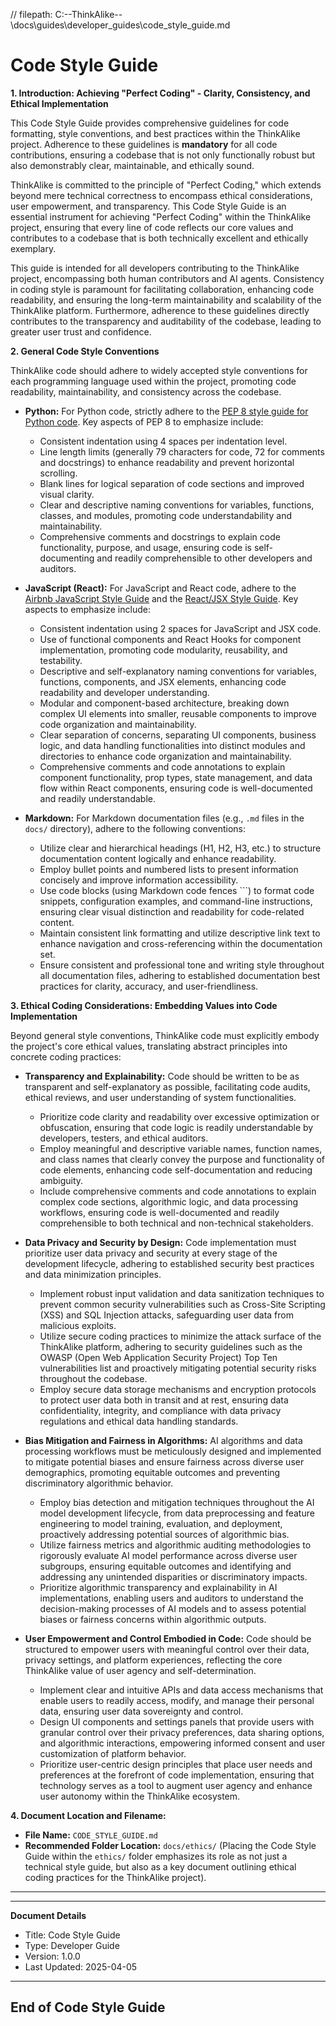 // filepath: C:\--ThinkAlike--\docs\guides\developer_guides\code_style_guide.md
# Code Style Guide

**1. Introduction: Achieving "Perfect Coding" - Clarity, Consistency, and Ethical Implementation**

This Code Style Guide provides comprehensive guidelines for code formatting, style conventions, and best practices within the ThinkAlike project. Adherence to these guidelines is **mandatory** for all code contributions, ensuring a codebase that is not only functionally robust but also demonstrably clear, maintainable, and ethically sound.

ThinkAlike is committed to the principle of "Perfect Coding," which extends beyond mere technical correctness to encompass ethical considerations, user empowerment, and transparency.  This Code Style Guide is an essential instrument for achieving "Perfect Coding" within the ThinkAlike project, ensuring that every line of code reflects our core values and contributes to a codebase that is both technically excellent and ethically exemplary.

This guide is intended for all developers contributing to the ThinkAlike project, encompassing both human contributors and AI agents.  Consistency in coding style is paramount for facilitating collaboration, enhancing code readability, and ensuring the long-term maintainability and scalability of the ThinkAlike platform.  Furthermore, adherence to these guidelines directly contributes to the transparency and auditability of the codebase, leading to greater user trust and confidence.

**2. General Code Style Conventions**

ThinkAlike code should adhere to widely accepted style conventions for each programming language used within the project, promoting code readability, maintainability, and consistency across the codebase.

* **Python:**  For Python code, strictly adhere to the [PEP 8 style guide for Python code](https://peps.python.org/pep-0008/).  Key aspects of PEP 8 to emphasize include:
  * Consistent indentation using 4 spaces per indentation level.
  * Line length limits (generally 79 characters for code, 72 for comments and docstrings) to enhance readability and prevent horizontal scrolling.
  * Blank lines for logical separation of code sections and improved visual clarity.
  * Clear and descriptive naming conventions for variables, functions, classes, and modules, promoting code understandability and maintainability.
  * Comprehensive comments and docstrings to explain code functionality, purpose, and usage, ensuring code is self-documenting and readily comprehensible to other developers and auditors.

* **JavaScript (React):** For JavaScript and React code, adhere to the [Airbnb JavaScript Style Guide](https://github.com/airbnb/javascript) and the [React/JSX Style Guide](https://github.com/airbnb/javascript/tree/master/react). Key aspects to emphasize include:
  * Consistent indentation using 2 spaces for JavaScript and JSX code.
  * Use of functional components and React Hooks for component implementation, promoting code modularity, reusability, and testability.
  * Descriptive and self-explanatory naming conventions for variables, functions, components, and JSX elements, enhancing code readability and developer understanding.
  * Modular and component-based architecture, breaking down complex UI elements into smaller, reusable components to improve code organization and maintainability.
  * Clear separation of concerns, separating UI components, business logic, and data handling functionalities into distinct modules and directories to enhance code organization and maintainability.
  * Comprehensive comments and code annotations to explain component functionality, prop types, state management, and data flow within React components, ensuring code is well-documented and readily understandable.

* **Markdown:** For Markdown documentation files (e.g., `.md` files in the `docs/` directory), adhere to the following conventions:
  * Utilize clear and hierarchical headings (H1, H2, H3, etc.) to structure documentation content logically and enhance readability.
  * Employ bullet points and numbered lists to present information concisely and improve information accessibility.
  * Use code blocks (using Markdown code fences ```) to format code snippets, configuration examples, and command-line instructions, ensuring clear visual distinction and readability for code-related content.
  * Maintain consistent link formatting and utilize descriptive link text to enhance navigation and cross-referencing within the documentation set.
  * Ensure consistent and professional tone and writing style throughout all documentation files, adhering to established documentation best practices for clarity, accuracy, and user-friendliness.

**3. Ethical Coding Considerations: Embedding Values into Code Implementation**

Beyond general style conventions, ThinkAlike code must explicitly embody the project's core ethical values, translating abstract principles into concrete coding practices:

* **Transparency and Explainability:** Code should be written to be as transparent and self-explanatory as possible, facilitating code audits, ethical reviews, and user understanding of system functionalities.
  * Prioritize code clarity and readability over excessive optimization or obfuscation, ensuring that code logic is readily understandable by developers, testers, and ethical auditors.
  * Employ meaningful and descriptive variable names, function names, and class names that clearly convey the purpose and functionality of code elements, enhancing code self-documentation and reducing ambiguity.
  * Include comprehensive comments and code annotations to explain complex code sections, algorithmic logic, and data processing workflows, ensuring code is well-documented and readily comprehensible to both technical and non-technical stakeholders.

* **Data Privacy and Security by Design:** Code implementation must prioritize user data privacy and security at every stage of the development lifecycle, adhering to established security best practices and data minimization principles.
  * Implement robust input validation and data sanitization techniques to prevent common security vulnerabilities such as Cross-Site Scripting (XSS) and SQL Injection attacks, safeguarding user data from malicious exploits.
  * Utilize secure coding practices to minimize the attack surface of the ThinkAlike platform, adhering to security guidelines such as the OWASP (Open Web Application Security Project) Top Ten vulnerabilities list and proactively mitigating potential security risks throughout the codebase.
  * Employ secure data storage mechanisms and encryption protocols to protect user data both in transit and at rest, ensuring data confidentiality, integrity, and compliance with data privacy regulations and ethical data handling standards.

* **Bias Mitigation and Fairness in Algorithms:** AI algorithms and data processing workflows must be meticulously designed and implemented to mitigate potential biases and ensure fairness across diverse user demographics, promoting equitable outcomes and preventing discriminatory algorithmic behavior.
  * Employ bias detection and mitigation techniques throughout the AI model development lifecycle, from data preprocessing and feature engineering to model training, evaluation, and deployment, proactively addressing potential sources of algorithmic bias.
  * Utilize fairness metrics and algorithmic auditing methodologies to rigorously evaluate AI model performance across diverse user subgroups, ensuring equitable outcomes and identifying and addressing any unintended disparities or discriminatory impacts.
  * Prioritize algorithmic transparency and explainability in AI implementations, enabling users and auditors to understand the decision-making processes of AI models and to assess potential biases or fairness concerns within algorithmic outputs.

* **User Empowerment and Control Embodied in Code:** Code should be structured to empower users with meaningful control over their data, privacy settings, and platform experiences, reflecting the core ThinkAlike value of user agency and self-determination.
  * Implement clear and intuitive APIs and data access mechanisms that enable users to readily access, modify, and manage their personal data, ensuring user data sovereignty and control.
  * Design UI components and settings panels that provide users with granular control over their privacy preferences, data sharing options, and algorithmic interactions, empowering informed consent and user customization of platform behavior.
  * Prioritize user-centric design principles that place user needs and preferences at the forefront of code implementation, ensuring that technology serves as a tool to augment user agency and enhance user autonomy within the ThinkAlike ecosystem.

**4. Document Location and Filename:**

* **File Name:**  `CODE_STYLE_GUIDE.md`
* **Recommended Folder Location:** `docs/ethics/` (Placing the Code Style Guide within the `ethics/` folder emphasizes its role as not just a technical style guide, but also as a key document outlining ethical coding practices for the ThinkAlike project).

---


---
**Document Details**
- Title: Code Style Guide
- Type: Developer Guide
- Version: 1.0.0
- Last Updated: 2025-04-05
---
End of Code Style Guide
---



